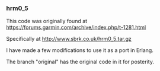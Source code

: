 ### hrm0_5

This code was originally found at https://forums.garmin.com/archive/index.php/t-1281.html

Specifically at http://www.sbrk.co.uk/hrm0_5.tar.gz

I have made a few modifications to use it as a port in Erlang.

The branch "original" has the original code in it for posterity.
